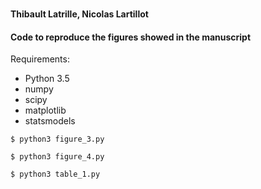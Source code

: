 ### 

**Thibault Latrille, Nicolas Lartillot**


#### Code to reproduce the figures showed in the manuscript
Requirements:
 - Python 3.5
 - numpy
 - scipy
 - matplotlib
 - statsmodels
 
```
$ python3 figure_3.py
```

```
$ python3 figure_4.py
```

```
$ python3 table_1.py
```

